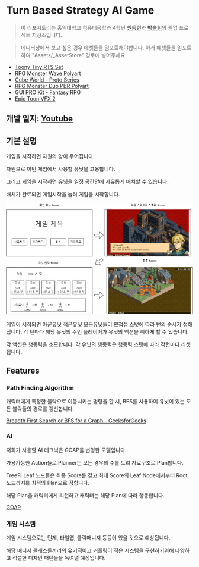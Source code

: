 # Turn Based Strategy AI Game

> 이 리포지토리는 홍익대학교 컴퓨터공학과 4학년 [원동현](https://github.com/wonAdam)과 [박솔휘](https://github.com/solhwi)의 졸업 프로젝트 저장소입니다.

> 에디터상에서 보고 싶은 경우 에셋들을 임포트해야합니다. 아래 에셋들을 임포트하여 "Assets/_AssetStore" 경로에 넣어주세요.
- [Toony Tiny RTS Set](https://assetstore.unity.com/packages/3d/characters/toony-tiny-rts-set-135258)
- [RPG Monster Wave Polyart](https://assetstore.unity.com/packages/3d/characters/creatures/rpg-monster-wave-polyart-157652)
- [Cube World - Proto Series](https://assetstore.unity.com/packages/3d/environments/cube-world-proto-series-144159)
- [RPG Monster Duo PBR Polyart](https://assetstore.unity.com/packages/3d/characters/creatures/rpg-monster-duo-pbr-polyart-157762)
- [GUI PRO Kit - Fantasy RPG](https://assetstore.unity.com/packages/2d/gui/gui-pro-kit-fantasy-rpg-170168)
- [Epic Toon VFX 2](https://assetstore.unity.com/packages/vfx/particles/spells/epic-toon-vfx-2-157651)

## 개발 일지: [Youtube](https://youtube.com/playlist?list=PLUnoDCtQAT-4vgxizujnRzX_ROiHMac2x)

## 기본 설명

게임을 시작하면 자원의 양이 주어집니다.

자원으로 이번 게임에서 사용할 유닛을 고용합니다. 

그리고 게임을 시작하면 유닛을 일정 공간안에 자유롭게  배치할 수 있습니다. 

배치가 완료되면 게임시작을 눌러 게임을 시작합니다. 

![게임 흐름 다이어그램](https://raw.githubusercontent.com/CodeMonkeys-Graduation/Graduation-Project/master/%EA%B2%8C%EC%9E%84%EA%B8%B0%EB%B3%B8%ED%9D%90%EB%A6%84.png)

게임이 시작되면 아군유닛 적군유닛 모든유닛들이 민첩성 스탯에 따라 턴의 순서가 정해집니다. 각 턴마다 해당 유닛의 주인 플레이어가 유닛의 액션을 취하게 할 수 있습니다.

각 액션은 행동력을 소모합니다. 각 유닛의 행동력은 행동력 스탯에 따라 각턴마다 리셋됩니다.  

## Features

### Path Finding Algorithm

캐릭터에게 특정한 블락으로 이동시키는 명령을 할 시, BFS를 사용하여 유닛이 있는 모든 블락들의 경로를 갱신합니다. 

[Breadth First Search or BFS for a Graph - GeeksforGeeks](https://www.geeksforgeeks.org/breadth-first-search-or-bfs-for-a-graph/)

### AI 

저희가 사용할 AI 테크닉은 GOAP을 변형한 모델입니다. 

가용가능한 Action들로 Planner는 모든 경우의 수를 트리 자료구조로 Plan합니다. 

Tree의 Leaf 노드들은 최종 Score를 갖고 최대 Score의 Leaf Node에서부터 Root 노드까지를 최적의 Plan으로 정합니다.

해당 Plan을 캐릭터에게 리턴하고 캐릭터는 해당 Plan에 따라 행동합니다. 

[GOAP](https://gamedevelopment.tutsplus.com/tutorials/goal-oriented-action-planning-for-a-smarter-ai--cms-20793)

### 게임 시스템

게임 시스템으로는 턴제, 타일맵, 클릭매니저 등등이 있을 것으로 예상됩니다. 

해당 매니저 클래스들끼리의 유기적이고 커플링이 적은 시스템을 구현하기위해 다양하고 적절한 디자인 패턴들을 녹여낼 예정입니다.
